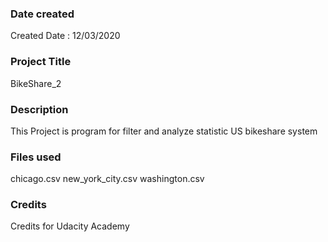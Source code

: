 ### Date created
Created Date : 12/03/2020

### Project Title
BikeShare_2

### Description
This Project is program for filter and analyze statistic US bikeshare system

### Files used
chicago.csv
new_york_city.csv
washington.csv

### Credits
Credits for Udacity Academy
